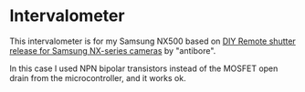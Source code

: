 # Intervalometer

This intervalometer is for my Samsung NX500 based on
[DIY Remote shutter release for Samsung NX-series cameras](https://antibore.wordpress.com/2013/04/30/diy-remote-shutter-release-for-samsung-nx20-nx210-and-nx1000-cameras/)
by "antibore".

In this case I used NPN bipolar transistors instead of the MOSFET open drain from
the microcontroller, and it works ok.


